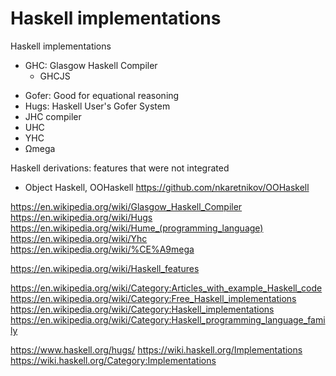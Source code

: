 # Haskell implementations


Haskell implementations
  - GHC: Glasgow Haskell Compiler
    - GHCJS
  * Gofer: Good for equational reasoning
  * Hugs: Haskell User's Gofer System
  * JHC compiler
  * UHC
  * YHC
  * Ωmega


Haskell derivations: features that were not integrated
* Object Haskell, OOHaskell
  https://github.com/nkaretnikov/OOHaskell





https://en.wikipedia.org/wiki/Glasgow_Haskell_Compiler
https://en.wikipedia.org/wiki/Hugs
https://en.wikipedia.org/wiki/Hume_(programming_language)
https://en.wikipedia.org/wiki/Yhc
https://en.wikipedia.org/wiki/%CE%A9mega

https://en.wikipedia.org/wiki/Haskell_features

https://en.wikipedia.org/wiki/Category:Articles_with_example_Haskell_code
https://en.wikipedia.org/wiki/Category:Free_Haskell_implementations
https://en.wikipedia.org/wiki/Category:Haskell_implementations
https://en.wikipedia.org/wiki/Category:Haskell_programming_language_family

https://www.haskell.org/hugs/
https://wiki.haskell.org/Implementations
https://wiki.haskell.org/Category:Implementations

